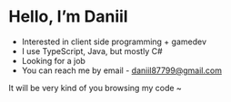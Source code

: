 # Hello, I’m Daniil
- Interested in client side programming + gamedev 
- I use TypeScript, Java, but mostly C#
- Looking for a job
- You can reach me by email - daniil87799@gmail.com

It will be very kind of you browsing my code ~

<!---
Daniil87799/Daniil87799 is a ✨ special ✨ repository because its `README.md` (this file) appears on your GitHub profile.
You can click the Preview link to take a look at your changes.
--->
